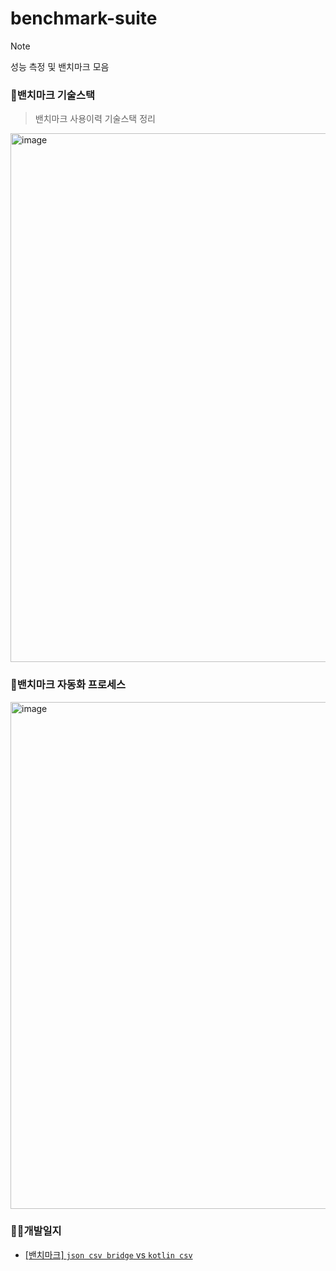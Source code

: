 # benchmark-suite
> [!NOTE]
> 성능 측정 및 밴치마크 모음

### 🚀밴치마크 기술스택 
> 밴치마크 사용이력 기술스택 정리


<img width="846" alt="image" src="https://github.com/user-attachments/assets/426ceec0-dcc6-40ca-92b2-dadcf8ca57b1">

### 🚀밴치마크 자동화 프로세스
<img width="811" alt="image" src="https://github.com/user-attachments/assets/0c6d7c29-f261-4010-98f1-63dd43ebd264">



### 👨‍🌾개발일지
- [[밴치마크] `json csv bridge` vs `kotlin csv`](https://github.com/hyunolike/benchmark-suite/wiki/%EA%B0%9C%EB%B0%9C%EC%9D%BC%EC%A7%80-01.-kotlin-%EC%84%B1%EB%8A%A5-%EB%B0%8F-%EB%B0%B4%EC%B9%98%EB%A7%88%ED%81%AC)

